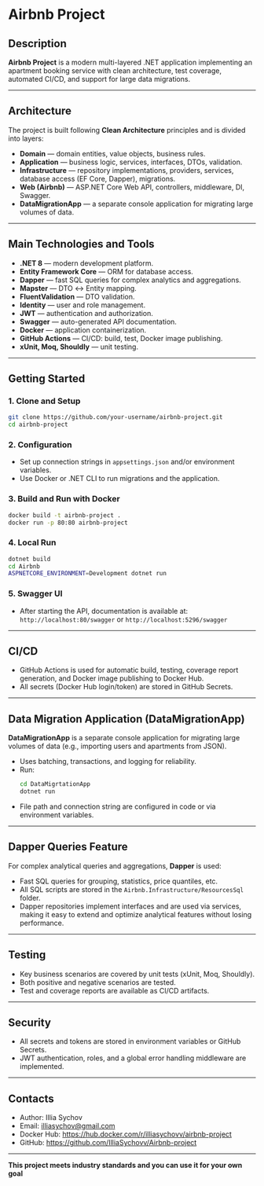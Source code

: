 # Airbnb Project

## Description

**Airbnb Project** is a modern multi-layered .NET application implementing an apartment booking service with clean architecture, test coverage, automated CI/CD, and support for large data migrations.

---

## Architecture

The project is built following **Clean Architecture** principles and is divided into layers:

- **Domain** — domain entities, value objects, business rules.
- **Application** — business logic, services, interfaces, DTOs, validation.
- **Infrastructure** — repository implementations, providers, services, database access (EF Core, Dapper), migrations.
- **Web (Airbnb)** — ASP.NET Core Web API, controllers, middleware, DI, Swagger.
- **DataMigrationApp** — a separate console application for migrating large volumes of data.

---

## Main Technologies and Tools

- **.NET 8** — modern development platform.
- **Entity Framework Core** — ORM for database access.
- **Dapper** — fast SQL queries for complex analytics and aggregations.
- **Mapster** — DTO ↔ Entity mapping.
- **FluentValidation** — DTO validation.
- **Identity** — user and role management.
- **JWT** — authentication and authorization.
- **Swagger** — auto-generated API documentation.
- **Docker** — application containerization.
- **GitHub Actions** — CI/CD: build, test, Docker image publishing.
- **xUnit, Moq, Shouldly** — unit testing.

---

## Getting Started

### 1. Clone and Setup
```bash
git clone https://github.com/your-username/airbnb-project.git
cd airbnb-project
```

### 2. Configuration
- Set up connection strings in `appsettings.json` and/or environment variables.
- Use Docker or .NET CLI to run migrations and the application.

### 3. Build and Run with Docker
```bash
docker build -t airbnb-project .
docker run -p 80:80 airbnb-project
```

### 4. Local Run
```bash
dotnet build
cd Airbnb
ASPNETCORE_ENVIRONMENT=Development dotnet run
```

### 5. Swagger UI
- After starting the API, documentation is available at: `http://localhost:80/swagger` or `http://localhost:5296/swagger`

---

## CI/CD
- GitHub Actions is used for automatic build, testing, coverage report generation, and Docker image publishing to Docker Hub.
- All secrets (Docker Hub login/token) are stored in GitHub Secrets.

---

## Data Migration Application (DataMigrationApp)

**DataMigrationApp** is a separate console application for migrating large volumes of data (e.g., importing users and apartments from JSON).

- Uses batching, transactions, and logging for reliability.
- Run:
  ```bash
  cd DataMigrtationApp
  dotnet run
  ```
- File path and connection string are configured in code or via environment variables.

---

## Dapper Queries Feature

For complex analytical queries and aggregations, **Dapper** is used:
- Fast SQL queries for grouping, statistics, price quantiles, etc.
- All SQL scripts are stored in the `Airbnb.Infrastructure/ResourcesSql` folder.
- Dapper repositories implement interfaces and are used via services, making it easy to extend and optimize analytical features without losing performance.

---

## Testing
- Key business scenarios are covered by unit tests (xUnit, Moq, Shouldly).
- Both positive and negative scenarios are tested.
- Test and coverage reports are available as CI/CD artifacts.

---

## Security
- All secrets and tokens are stored in environment variables or GitHub Secrets.
- JWT authentication, roles, and a global error handling middleware are implemented.

---

## Contacts

- Author: Illia Sychov
- Email: illiasychov@gmail.com
- Docker Hub: https://hub.docker.com/r/illiasychovv/airbnb-project
- GitHub: https://github.com/IlliaSychovv/Airbnb-project

---

**This project meets industry standards and you can use it for your own goal** 
